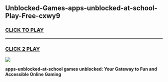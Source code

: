 
## Unblocked-Games-apps-unblocked-at-school-Play-Free-cxwy9
<h3>
<a href="https://premium76.site?title=apps-unblocked-at-school&ref=12A">CLICK TO PLAY</a></h3>
<hr>

<h3>
<a href="https://premium76.site?title=apps-unblocked-at-school&ref=12A">CLICK 2 PLAY</a>
  
</h3>

<a href="https://premium76.site?title=apps-unblocked-at-school&ref=12A"><img src="https://clearcache.store/games.png"></a>


**apps-unblocked-at-school games unblocked: Your Gateway to Fun and Accessible Online Gaming**
